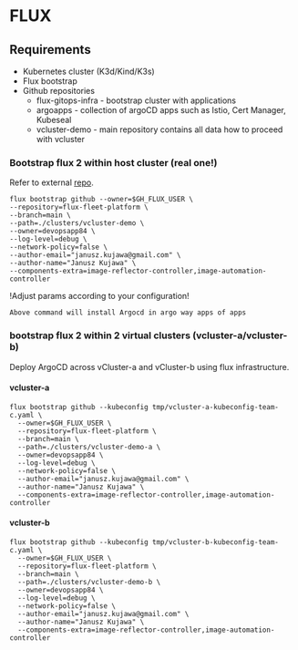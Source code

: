 # FLUX

## Requirements

* Kubernetes cluster (K3d/Kind/K3s)
* Flux bootstrap
* Github repositories
    - flux-gitops-infra - bootstrap cluster with applications
    - argoapps          - collection of argoCD apps such as Istio, Cert Manager, Kubeseal
    - vcluster-demo     - main repository contains all data how to proceed with vcluster

### Bootstrap flux 2 within host cluster (real one!)
Refer to external [repo](https://github.com/devopsapp84/flux-gitops-infra).

```
flux bootstrap github --owner=$GH_FLUX_USER \
--repository=flux-fleet-platform \
--branch=main \
--path=./clusters/vcluster-demo \
--owner=devopsapp84 \
--log-level=debug \
--network-policy=false \
--author-email="janusz.kujawa@gmail.com" \
--author-name="Janusz Kujawa" \
--components-extra=image-reflector-controller,image-automation-controller 
```

!Adjust params according to your configuration!

`Above command will install Argocd in argo way apps of apps`

### bootstrap flux 2 within 2 virtual clusters (vcluster-a/vcluster-b)
Deploy ArgoCD across vCluster-a and vCluster-b using flux infrastructure.

#### vcluster-a
```
flux bootstrap github --kubeconfig tmp/vcluster-a-kubeconfig-team-c.yaml \
  --owner=$GH_FLUX_USER \
  --repository=flux-fleet-platform \
  --branch=main \
  --path=./clusters/vcluster-demo-a \
  --owner=devopsapp84 \
  --log-level=debug \
  --network-policy=false \
  --author-email="janusz.kujawa@gmail.com" \
  --author-name="Janusz Kujawa" \
  --components-extra=image-reflector-controller,image-automation-controller 
```

#### vcluster-b
```
flux bootstrap github --kubeconfig tmp/vcluster-b-kubeconfig-team-c.yaml \
  --owner=$GH_FLUX_USER \
  --repository=flux-fleet-platform \
  --branch=main \
  --path=./clusters/vcluster-demo-b \
  --owner=devopsapp84 \
  --log-level=debug \
  --network-policy=false \
  --author-email="janusz.kujawa@gmail.com" \
  --author-name="Janusz Kujawa" \
  --components-extra=image-reflector-controller,image-automation-controller 
```